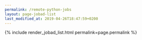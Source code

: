 ```yaml
---
permalink: /remote-python-jobs
layout: page-jobad-list
last_modified_at: 2019-04-26T18:47:59+0200
---
```

{% include render_jobad_list.html permalink=page.permalink %}
